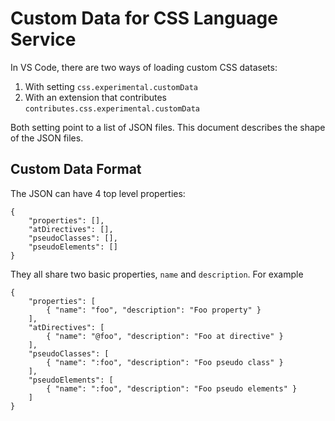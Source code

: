 # Custom Data for CSS Language Service

In VS Code, there are two ways of loading custom CSS datasets:

1. With setting `css.experimental.customData`
2. With an extension that contributes `contributes.css.experimental.customData`

Both setting point to a list of JSON files. This document describes the shape of the JSON files.

## Custom Data Format

The JSON can have 4 top level properties:

```jsonc
{
	"properties": [],
	"atDirectives": [],
	"pseudoClasses": [],
	"pseudoElements": []
}
```

They all share two basic properties, `name` and `description`. For example

```jsonc
{
	"properties": [
		{ "name": "foo", "description": "Foo property" }
	],
	"atDirectives": [
		{ "name": "@foo", "description": "Foo at directive" }
	],
	"pseudoClasses": [
		{ "name": ":foo", "description": "Foo pseudo class" }
	],
	"pseudoElements": [
		{ "name": ":foo", "description": "Foo pseudo elements" }
	]
}
```
